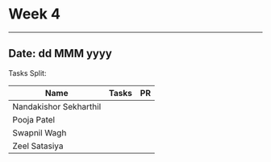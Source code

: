 # Week 4

---
Date: dd MMM yyyy
---

Tasks Split:

| Name                   | Tasks | PR |
| ---------------------- | ------| -- |
| Nandakishor Sekharthil |       |    |
| Pooja Patel            |       |    |
| Swapnil Wagh           |       |    |
| Zeel Satasiya          |       |    |